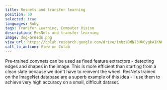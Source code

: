 ```yaml
---
title: Resnets and transfer learning
position: 50
selected: true
languages: Ruby
tags: Transfer Learning, Computer Vision
description: ResNets and transfer learning
image: dog-breeds.png
view_url: https://colab.research.google.com/drive/1mhzs8dNJ3HkCygkA1KNORpCJAeL3cEUD#scrollTo=1rSoTkU7mxBB
call_to_action: View on Colab
---
```


Pre-trained convnets can be used as fixed feature extractors - detecting edges and shapes in the image. This is more efficient than starting from a clean slate because we don't have to reinvent the wheel. ResNets trained on the ImageNet database are a superb example of this idea - I use them to achieve very high accuracy on a small, difficult dataset.